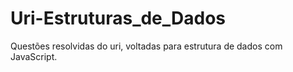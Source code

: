 # Uri-Estruturas_de_Dados
Questões resolvidas do uri, voltadas para estrutura de dados com JavaScript.
